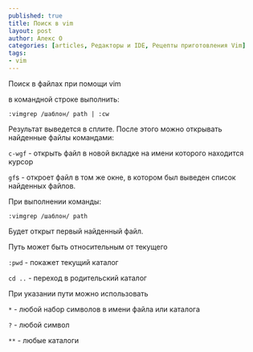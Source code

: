 ```yaml
---
published: true
title: Поиск в vim
layout: post
author: Алекс О 
categories: [articles, Редакторы и IDE, Рецепты приготовления Vim]
tags:
- vim
---
```


Поиск в файлах при помощи vim

в командной строке выполнить:

`:vimgrep /шаблон/ path | :cw`

Результат выведется в сплите. После этого можно открывать найденные файлы командами:

`c-wgf` - открыть файл в новой вкладке на имени которого находится курсор
<!-- more -->
`gf`s - откроет файл в том же окне, в котором был выведен список найденных файлов.

При выполнении команды:

`:vimgrep /шаблон/ path`

Будет открыт первый найденный файл.

Путь может быть относительным от текущего

`:pwd` - покажет текущий каталог

`cd ..` - переход в родительский каталог

При указании пути можно использовать 

`*` - любой набор символов в имени файла или каталога

`?` - любой символ

`**` - любые каталоги